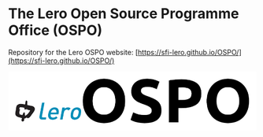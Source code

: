 # The Lero Open Source Programme Office (OSPO)
Repository for the Lero OSPO website: [https://sfi-lero.github.io/OSPO/](https://sfi-lero.github.io/OSPO/)


![](/img/logos/logo_banner.png)
